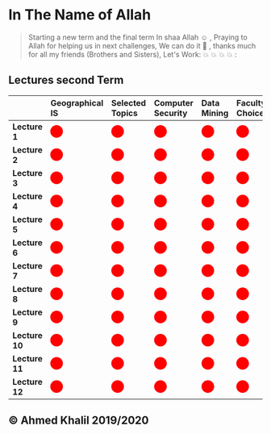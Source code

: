 # In The Name of Allah 
> Starting a new term and the final term In shaa Allah :relaxed: , Praying to Allah for helping us in next challenges, We can do it :muscle: , thanks much for all my friends (Brothers and Sisters), Let's Work: :collision: :collision: :collision: :collision: :


## Lectures second Term

| |Geographical IS| Selected Topics| Computer Security |Data Mining|Faculty Choice |
|:--|:--|:--|:--|:--|:--|
|__Lecture 1__|<span style="  height: 25px;width: 25px;background-color: #f00;border-radius: 50%;display: inline-block;">|<span style="  height: 25px;width: 25px;background-color: #f00;border-radius: 50%;display: inline-block;">|<span style="  height: 25px;width: 25px;background-color: #f00;border-radius: 50%;display: inline-block;">|<span style="  height: 25px;width: 25px;background-color: #f00;border-radius: 50%;display: inline-block;">|<span style="  height: 25px;width: 25px;background-color: #f00;border-radius: 50%;display: inline-block;">|
|__Lecture 2__|<span style="  height: 25px;width: 25px;background-color: #f00;border-radius: 50%;display: inline-block;">|<span style="  height: 25px;width: 25px;background-color: #f00;border-radius: 50%;display: inline-block;">|<span style="  height: 25px;width: 25px;background-color: #f00;border-radius: 50%;display: inline-block;">|<span style="  height: 25px;width: 25px;background-color: #f00;border-radius: 50%;display: inline-block;">|<span style="  height: 25px;width: 25px;background-color: #f00;border-radius: 50%;display: inline-block;">|
|__Lecture 3__|<span style="  height: 25px;width: 25px;background-color: #f00;border-radius: 50%;display: inline-block;">|<span style="  height: 25px;width: 25px;background-color: #f00;border-radius: 50%;display: inline-block;">|<span style="  height: 25px;width: 25px;background-color: #f00;border-radius: 50%;display: inline-block;">|<span style="  height: 25px;width: 25px;background-color: #f00;border-radius: 50%;display: inline-block;">|<span style="  height: 25px;width: 25px;background-color: #f00;border-radius: 50%;display: inline-block;">|
|__Lecture 4__|<span style="  height: 25px;width: 25px;background-color: #f00;border-radius: 50%;display: inline-block;">|<span style="  height: 25px;width: 25px;background-color: #f00;border-radius: 50%;display: inline-block;">|<span style="  height: 25px;width: 25px;background-color: #f00;border-radius: 50%;display: inline-block;">|<span style="  height: 25px;width: 25px;background-color: #f00;border-radius: 50%;display: inline-block;">|<span style="  height: 25px;width: 25px;background-color: #f00;border-radius: 50%;display: inline-block;">|
|__Lecture 5__|<span style="  height: 25px;width: 25px;background-color: #f00;border-radius: 50%;display: inline-block;">|<span style="  height: 25px;width: 25px;background-color: #f00;border-radius: 50%;display: inline-block;">|<span style="  height: 25px;width: 25px;background-color: #f00;border-radius: 50%;display: inline-block;">|<span style="  height: 25px;width: 25px;background-color: #f00;border-radius: 50%;display: inline-block;">|<span style="  height: 25px;width: 25px;background-color: #f00;border-radius: 50%;display: inline-block;">|
|__Lecture 6__|<span style="  height: 25px;width: 25px;background-color: #f00;border-radius: 50%;display: inline-block;">|<span style="  height: 25px;width: 25px;background-color: #f00;border-radius: 50%;display: inline-block;">|<span style="  height: 25px;width: 25px;background-color: #f00;border-radius: 50%;display: inline-block;">|<span style="  height: 25px;width: 25px;background-color: #f00;border-radius: 50%;display: inline-block;">|<span style="  height: 25px;width: 25px;background-color: #f00;border-radius: 50%;display: inline-block;">|
|__Lecture 7__|<span style="  height: 25px;width: 25px;background-color: #f00;border-radius: 50%;display: inline-block;">|<span style="  height: 25px;width: 25px;background-color: #f00;border-radius: 50%;display: inline-block;">|<span style="  height: 25px;width: 25px;background-color: #f00;border-radius: 50%;display: inline-block;">|<span style="  height: 25px;width: 25px;background-color: #f00;border-radius: 50%;display: inline-block;">|<span style="  height: 25px;width: 25px;background-color: #f00;border-radius: 50%;display: inline-block;">|
|__Lecture 8__|<span style="  height: 25px;width: 25px;background-color: #f00;border-radius: 50%;display: inline-block;">|<span style="  height: 25px;width: 25px;background-color: #f00;border-radius: 50%;display: inline-block;">|<span style="  height: 25px;width: 25px;background-color: #f00;border-radius: 50%;display: inline-block;">|<span style="  height: 25px;width: 25px;background-color: #f00;border-radius: 50%;display: inline-block;">|<span style="  height: 25px;width: 25px;background-color: #f00;border-radius: 50%;display: inline-block;">|
|__Lecture 9__|<span style="  height: 25px;width: 25px;background-color: #f00;border-radius: 50%;display: inline-block;">|<span style="  height: 25px;width: 25px;background-color: #f00;border-radius: 50%;display: inline-block;">|<span style="  height: 25px;width: 25px;background-color: #f00;border-radius: 50%;display: inline-block;">|<span style="  height: 25px;width: 25px;background-color: #f00;border-radius: 50%;display: inline-block;">|<span style="  height: 25px;width: 25px;background-color: #f00;border-radius: 50%;display: inline-block;">|
|__Lecture 10__|<span style="  height: 25px;width: 25px;background-color: #f00;border-radius: 50%;display: inline-block;">|<span style="  height: 25px;width: 25px;background-color: #f00;border-radius: 50%;display: inline-block;">|<span style="  height: 25px;width: 25px;background-color: #f00;border-radius: 50%;display: inline-block;">|<span style="  height: 25px;width: 25px;background-color: #f00;border-radius: 50%;display: inline-block;">|<span style="  height: 25px;width: 25px;background-color: #f00;border-radius: 50%;display: inline-block;">|
|__Lecture 11__|<span style="  height: 25px;width: 25px;background-color: #f00;border-radius: 50%;display: inline-block;">|<span style="  height: 25px;width: 25px;background-color: #f00;border-radius: 50%;display: inline-block;">|<span style="  height: 25px;width: 25px;background-color: #f00;border-radius: 50%;display: inline-block;">|<span style="  height: 25px;width: 25px;background-color: #f00;border-radius: 50%;display: inline-block;">|<span style="  height: 25px;width: 25px;background-color: #f00;border-radius: 50%;display: inline-block;">|
|__Lecture 12__|<span style="  height: 25px;width: 25px;background-color: #f00;border-radius: 50%;display: inline-block;">|<span style="  height: 25px;width: 25px;background-color: #f00;border-radius: 50%;display: inline-block;">|<span style="  height: 25px;width: 25px;background-color: #f00;border-radius: 50%;display: inline-block;">|<span style="  height: 25px;width: 25px;background-color: #f00;border-radius: 50%;display: inline-block;">|<span style="  height: 25px;width: 25px;background-color: #f00;border-radius: 50%;display: inline-block;">|

## © Ahmed Khalil 2019/2020 